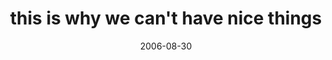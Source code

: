 ---
layout: base.njk
title : 'this is why we can&#39;t have nice things' 
view_title : 'this is why we can&#39;t have nice things' 
year : '2006' 
date : '2006-08-30' 
img_file : '/drawing/thisiswhywecanthavenicethi.png' 
html_file : 'thisiswhywecanthavenicethi' 
next_html : 'tootiredtothink.html' 
year_order : '239' 
permalink : "title/{{html_file}}.html"
---
